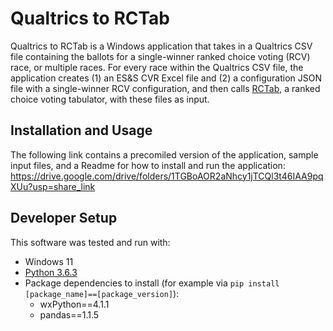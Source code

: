 # Qualtrics to RCTab

Qualtrics to RCTab is a Windows application that takes in a Qualtrics CSV file containing the ballots for a single-winner ranked choice voting (RCV) race, or multiple races. For every race within the Qualtrics CSV file, the application creates (1) an ES&S CVR Excel file and (2) a configuration JSON file with a single-winner RCV configuration, and then calls [RCTab](https://www.rcvresources.org/rctab), a ranked choice voting tabulator, with these files as input.

## Installation and Usage
The following link contains a precomiled version of the application, sample input files, and a Readme for how to install and run the application: https://drive.google.com/drive/folders/1TGBoAOR2aNhcy1jTCQl3t46IAA9pqXUu?usp=share_link

## Developer Setup
This software was tested and run with:
 - Windows 11
 - [Python 3.6.3](https://www.python.org/downloads/release/python-363/)
 - Package dependencies to install (for example via `pip install [package_name]==[package_version]`):
   - wxPython==4.1.1
   - pandas==1.1.5
